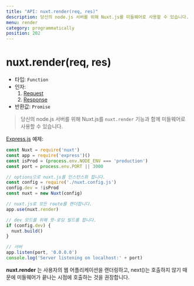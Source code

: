 ```yaml
---
title: "API: nuxt.render(req, res)"
description: 당신의 node.js 서버를 위해 Nuxt.js를 미들웨어로 사용할 수 있습니다.
menu: render
category: programmatically
position: 202
---
```


# nuxt.render(req, res)

- 타입: `Function`
- 인자:
  1. [Request](https://nodejs.org/api/http.html#http_class_http_incomingmessage)
  2. [Response](https://nodejs.org/api/http.html#http_class_http_serverresponse)
- 반환값: `Promise`

> 당신의 node.js 서버를 위해 Nuxt.js를 `nuxt.render` 기능과 함께 미들웨어로 사용할 수 있습니다.

[Express.js](https://github.com/expressjs/express) 예제:
```js
const Nuxt = require('nuxt')
const app = require('express')()
const isProd = (process.env.NODE_ENV === 'production')
const port = process.env.PORT || 3000

// options으로 nuxt.js를 인스턴스화 합니다.
const config = require('./nuxt.config.js')
config.dev = !isProd
const nuxt = new Nuxt(config)

// nuxt.js로 모든 route를 랜더합니다.
app.use(nuxt.render)

// dev 모드를 위해 핫-로딩 빌드를 합니다.
if (config.dev) {
  nuxt.build()
}

// 서버
app.listen(port, '0.0.0.0')
console.log('Server listening on localhost:' + port)
```

<div class="Alert">

**nuxt.render** 는 사용자의 웹 어플리케이션을 랜더링하고, next()는 호출하지 않기 때문에 미들웨어가 끝나는 시점에 호출하는 것을 권장합니다.

</div>
